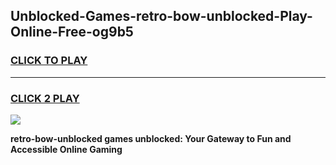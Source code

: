 
## Unblocked-Games-retro-bow-unblocked-Play-Online-Free-og9b5
<h3>
<a href="https://premium76.site?title=retro-bow-unblocked&ref=26A">CLICK TO PLAY</a></h3>
<hr>

<h3>
<a href="https://premium76.site?title=retro-bow-unblocked&ref=26A">CLICK 2 PLAY</a>
  
</h3>

<a href="https://premium76.site?title=retro-bow-unblocked&ref=26A"><img src="https://clearcache.store/games.png"></a>


**retro-bow-unblocked games unblocked: Your Gateway to Fun and Accessible Online Gaming**
